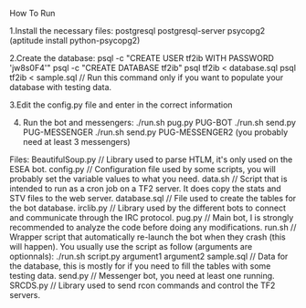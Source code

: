 How To Run

1.Install the necessary files:
postgresql
postgresql-server
psycopg2 (aptitude install python-psycopg2)

2.Create the database:
psql -c "CREATE USER tf2ib WITH PASSWORD 'jw8s0F4'"
psql -c "CREATE DATABASE tf2ib"
psql tf2ib < database.sql
psql tf2ib < sample.sql // Run this command only if you want to populate your database with testing data.

3.Edit the config.py file and enter in the correct information

4. Run the bot and messengers:
./run.sh pug.py PUG-BOT
./run.sh send.py PUG-MESSENGER
./run.sh send.py PUG-MESSENGER2
(you probably need at least 3 messengers)

Files:
BeautifulSoup.py // Library used to parse HTLM, it's only used on the ESEA bot.
config.py // Configuration file used by some scripts, you will probably set the variable values to what you need.
data.sh // Script that is intended to run as a cron job on a TF2 server. It does copy the stats and STV files to the web server.
database.sql // File used to create the tables for the bot database.
irclib.py // Library used by the different bots to connect and communicate through the IRC protocol.
pug.py // Main bot, I is strongly recommended to analyze the code before doing any modifications.
run.sh // Wrapper script that automatically re-launch the bot when they crash (this will happen). You usually use the script as follow (arguments are optionnals): ./run.sh script.py argument1 argument2
sample.sql // Data for the database, this is mostly for if you need to fill the tables with some testing data.
send.py // Messenger bot, you need at least one running.
SRCDS.py // Library used to send rcon commands and control the TF2 servers.
